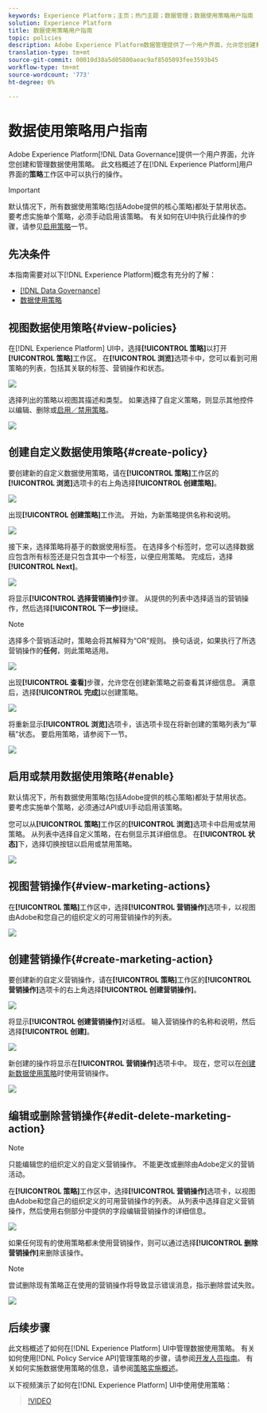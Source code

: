 ```yaml
---
keywords: Experience Platform；主页；热门主题；数据管理；数据使用策略用户指南
solution: Experience Platform
title: 数据使用策略用户指南
topic: policies
description: Adobe Experience Platform数据管理提供了一个用户界面，允许您创建和管理数据使用策略。 此文档概述了在Experience Platform用户界面的“策略”工作区中可以执行的操作。
translation-type: tm+mt
source-git-commit: 00010d38a5d05800aeac9af8505093fee3593b45
workflow-type: tm+mt
source-wordcount: '773'
ht-degree: 0%

---
```



# 数据使用策略用户指南

Adobe Experience Platform[!DNL Data Governance]提供一个用户界面，允许您创建和管理数据使用策略。 此文档概述了在[!DNL Experience Platform]用户界面的&#x200B;**策略**&#x200B;工作区中可以执行的操作。

>[!IMPORTANT]
>
>默认情况下，所有数据使用策略(包括Adobe提供的核心策略)都处于禁用状态。 要考虑实施单个策略，必须手动启用该策略。 有关如何在UI中执行此操作的步骤，请参见[启用策略](#enable)一节。

## 先决条件

本指南需要对以下[!DNL Experience Platform]概念有充分的了解：

- [[!DNL Data Governance]](../home.md)
- [数据使用策略](./overview.md)

## 视图数据使用策略{#view-policies}

在[!DNL Experience Platform] UI中，选择&#x200B;**[!UICONTROL 策略]**&#x200B;以打开&#x200B;**[!UICONTROL 策略]**&#x200B;工作区。 在&#x200B;**[!UICONTROL 浏览]**&#x200B;选项卡中，您可以看到可用策略的列表，包括其关联的标签、营销操作和状态。

![](../images/policies/browse-policies.png)

选择列出的策略以视图其描述和类型。 如果选择了自定义策略，则显示其他控件以编辑、删除或[启用／禁用策略](#enable)。

![](../images/policies/policy-details.png)

## 创建自定义数据使用策略{#create-policy}

要创建新的自定义数据使用策略，请在&#x200B;**[!UICONTROL 策略]**&#x200B;工作区的&#x200B;**[!UICONTROL 浏览]**&#x200B;选项卡的右上角选择&#x200B;**[!UICONTROL 创建策略]**。

![](../images/policies/create-policy-button.png)

出现&#x200B;**[!UICONTROL 创建策略]**&#x200B;工作流。 开始，为新策略提供名称和说明。

![](../images/policies/create-policy-description.png)

接下来，选择策略将基于的数据使用标签。 在选择多个标签时，您可以选择数据应包含所有标签还是只包含其中一个标签，以便应用策略。 完成后，选择&#x200B;**[!UICONTROL Next]**。

![](../images/policies/add-labels.png)

将显示&#x200B;**[!UICONTROL 选择营销操作]**&#x200B;步骤。 从提供的列表中选择适当的营销操作，然后选择&#x200B;**[!UICONTROL 下一步]**&#x200B;继续。

>[!NOTE]
>
>选择多个营销活动时，策略会将其解释为“OR”规则。 换句话说，如果执行了所选营销操作的&#x200B;**任何**，则此策略适用。

![](../images/policies/add-marketing-actions.png)

出现&#x200B;**[!UICONTROL 查看]**&#x200B;步骤，允许您在创建新策略之前查看其详细信息。 满意后，选择&#x200B;**[!UICONTROL 完成]**&#x200B;以创建策略。

![](../images/policies/policy-review.png)

将重新显示&#x200B;**[!UICONTROL 浏览]**&#x200B;选项卡，该选项卡现在将新创建的策略列表为“草稿”状态。 要启用策略，请参阅下一节。

![](../images/policies/created-policy.png)

## 启用或禁用数据使用策略{#enable}

默认情况下，所有数据使用策略(包括Adobe提供的核心策略)都处于禁用状态。 要考虑实施单个策略，必须通过API或UI手动启用该策略。

您可以从&#x200B;**[!UICONTROL 策略]**&#x200B;工作区的&#x200B;**[!UICONTROL 浏览]**&#x200B;选项卡中启用或禁用策略。 从列表中选择自定义策略，在右侧显示其详细信息。 在&#x200B;**[!UICONTROL 状态]**&#x200B;下，选择切换按钮以启用或禁用策略。

![](../images/policies/enable-policy.png)

## 视图营销操作{#view-marketing-actions}

在&#x200B;**[!UICONTROL 策略]**&#x200B;工作区中，选择&#x200B;**[!UICONTROL 营销操作]**&#x200B;选项卡，以视图由Adobe和您自己的组织定义的可用营销操作的列表。

![](../images/policies/marketing-actions.png)

## 创建营销操作{#create-marketing-action}

要创建新的自定义营销操作，请在&#x200B;**[!UICONTROL 策略]**&#x200B;工作区的&#x200B;**[!UICONTROL 营销操作]**&#x200B;选项卡的右上角选择&#x200B;**[!UICONTROL 创建营销操作]**。

![](../images/policies/create-marketing-action.png)

将显示&#x200B;**[!UICONTROL 创建营销操作]**&#x200B;对话框。 输入营销操作的名称和说明，然后选择&#x200B;**[!UICONTROL 创建]**。

![](../images/policies/create-marketing-action-details.png)

新创建的操作将显示在&#x200B;**[!UICONTROL 营销操作]**&#x200B;选项卡中。 现在，您可以在[创建新数据使用策略](#create-policy)时使用营销操作。

![](../images/policies/created-marketing-action.png)

## 编辑或删除营销操作{#edit-delete-marketing-action}

>[!NOTE]
>
>只能编辑您的组织定义的自定义营销操作。 不能更改或删除由Adobe定义的营销活动。

在&#x200B;**[!UICONTROL 策略]**&#x200B;工作区中，选择&#x200B;**[!UICONTROL 营销操作]**&#x200B;选项卡，以视图由Adobe和您自己的组织定义的可用营销操作的列表。 从列表中选择自定义营销操作，然后使用右侧部分中提供的字段编辑营销操作的详细信息。

![](../images/policies/edit-marketing-action.png)

如果任何现有的使用策略都未使用营销操作，则可以通过选择&#x200B;**[!UICONTROL 删除营销操作]**&#x200B;来删除该操作。

>[!NOTE]
>
>尝试删除现有策略正在使用的营销操作将导致显示错误消息，指示删除尝试失败。

![](../images/policies/delete-marketing-action.png)

## 后续步骤

此文档概述了如何在[!DNL Experience Platform] UI中管理数据使用策略。 有关如何使用[!DNL Policy Service API]管理策略的步骤，请参阅[开发人员指南](../api/getting-started.md)。 有关如何实施数据使用策略的信息，请参阅[策略实施概述](../enforcement/overview.md)。

以下视频演示了如何在[!DNL Experience Platform] UI中使用使用策略：

>[!VIDEO](https://video.tv.adobe.com/v/32977?quality=12&learn=on)